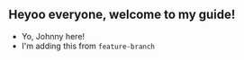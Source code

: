 ## Heyoo everyone, welcome to my guide!

- Yo, Johnny here!
- I'm adding this from `feature-branch`

